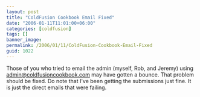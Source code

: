 ```yaml
---
layout: post
title: "ColdFusion Cookbook Email Fixed"
date: "2006-01-11T11:01:00+06:00"
categories: [coldfusion]
tags: []
banner_image: 
permalink: /2006/01/11/ColdFusion-Cookbook-Email-Fixed
guid: 1022
---
```


Those of you who tried to email the admin (myself, Rob, and Jeremy) using admin@coldfusioncookbook.com may have gotten a bounce. That problem should be fixed. Do note that I've been getting the submissions just fine. It is just the direct emails that were failing.